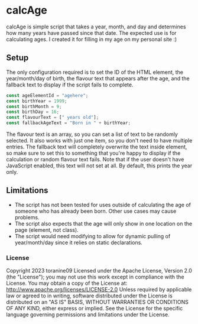 # calcAge
calcAge is simple script that takes a year, month, and day and determines how many years have passed since that date. The expected use is for calculating ages. I created it for filling in my age on my personal site :)

## Setup
The only configuration required is to set the ID of the HTML element, the year/month/day of birth, the flavour text that appears after the age, and the fallback text to display if the script fails to complete.
```js
const ageElementId = "agehere";
const birthYear = 1999;
const birthMonth = 9;
const birthDay = 16;
const flavourText = [" years old"];
const fallbackAgeText = "Born in " + birthYear;
```
The flavour text is an array, so you can set a list of text to be randomly selected. It also works with just one item, so you don't need to have multiple entries.
The fallback text will completely overwrite the text inside element, so make sure to set this to something that you're happy to display if the calculation or random flavour text fails. Note that if the user doesn't have JavaScript enabled, this text will not set at all. By default, this prints the year only.

## Limitations
- The script has not been tested for uses outside of calculating the age of someone who has already been born. Other use cases may cause problems.
- The script also expects that the age will only show in one location on the page (element, not class).
- The script would need modifying to allow for dynamic pulling of year/month/day since it relies on static declarations.

### License
Copyright 2023 toranine09
Licensed under the Apache License, Version 2.0 (the "License"); you may not use this work except in compliance with the License.
You may obtain a copy of the License at: http://www.apache.org/licenses/LICENSE-2.0
Unless required by applicable law or agreed to in writing, software distributed under the License is distributed on an "AS IS" BASIS, WITHOUT WARRANTIES OR CONDITIONS OF ANY KIND, either express or implied. See the License for the specific language governing permissions and limitations under the License.
